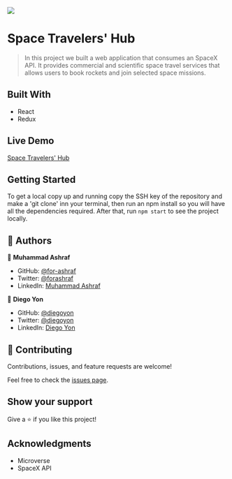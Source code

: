 ![](https://img.shields.io/badge/Microverse-blueviolet)

# Space Travelers' Hub

> In this project we built a web application that consumes an SpaceX API. It provides commercial and scientific space travel services that allows users to book rockets and join selected space missions.


## Built With

- React
- Redux


## Live Demo

[Space Travelers' Hub](https://)


## Getting Started

To get a local copy up and running copy the SSH key of the repository and make a 'git clone' inn your terminal, then run an npm install so you will have all the dependencies required. After that, run `npm start` to see the project locally.

## 👤 Authors

👤 **Muhammad Ashraf**

- GitHub: [@for-ashraf](https://github.com/for-ashraf)
- Twitter: [@forashraf](https://twitter.com/forashraf)
- LinkedIn: [Muhammad Ashraf](https://www.linkedin.com/in/muhammad-ashraf-30031439/)

👤 **Diego Yon**

- GitHub: [@diegoyon](https://github.com/diegoyon)
- Twitter: [@diegoyon](https://twitter.com/diegoyon)
- LinkedIn: [Diego Yon](https://www.linkedin.com/in/diego-yon-9311aa41/)

## 🤝 Contributing

Contributions, issues, and feature requests are welcome!

Feel free to check the [issues page](../../issues/).

## Show your support

Give a ⭐️ if you like this project!

## Acknowledgments

- Microverse
- SpaceX API

